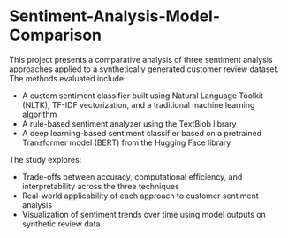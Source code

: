 # Sentiment-Analysis-Model-Comparison
This project presents a comparative analysis of three sentiment analysis approaches applied to a synthetically generated customer review dataset. The methods evaluated include:
- A custom sentiment classifier built using Natural Language Toolkit (NLTK), TF-IDF vectorization, and a traditional machine learning algorithm
- A rule-based sentiment analyzer using the TextBlob library
- A deep learning-based sentiment classifier based on a pretrained Transformer model (BERT) from the Hugging Face library

The study explores:
- Trade-offs between accuracy, computational efficiency, and interpretability across the three techniques
- Real-world applicability of each approach to customer sentiment analysis
- Visualization of sentiment trends over time using model outputs on synthetic review data

